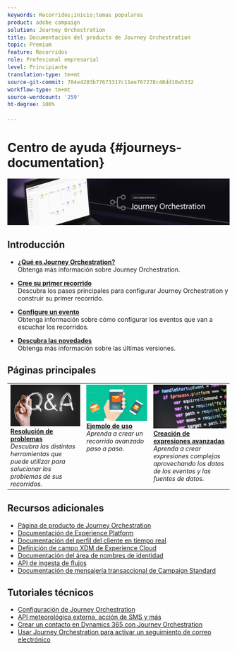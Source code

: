 ```yaml
---
keywords: Recorridos;inicio;temas populares
product: adobe campaign
solution: Journey Orchestration
title: Documentación del producto de Journey Orchestration
topic: Premium
feature: Recorridos
role: Profesional empresarial
level: Principiante
translation-type: tm+mt
source-git-commit: 784e4203b77673317c11ee767278c48dd10a5332
workflow-type: tm+mt
source-wordcount: '259'
ht-degree: 100%

---
```



# Centro de ayuda {#journeys-documentation}

![](using/assets/do-not-localize/bannerjourney.png)

## Introducción

* **[¿Qué es Journey Orchestration?](using/about/about-journey-orchestration.md)**<br/>
Obtenga más información sobre Journey Orchestration.

* **[Cree su primer recorrido](using/about/get-started.md)**<br/>
Descubra los pasos principales para configurar Journey Orchestration y construir su primer recorrido.

* **[Configure un evento](using/event/about-events.md#section_tbk_5qt_pgb)**<br/>
Obtenga información sobre cómo configurar los eventos que van a escuchar los recorridos.

* **[Descubra las novedades](using/release-notes/release-notes.md)**<br/>
Obtenga más información sobre las últimas versiones.

## Páginas principales

<table style="table-layout:fixed">
<tr>
    <td valign="top">
        <a href="using/about/troubleshooting.md">
       <img alt="Desarrolladores" src="using/assets/do-not-localize/FAQ.png" />
       </a>
    <div>
    <a href="using/about/troubleshooting.md"><strong>Resolución de problemas</strong></a>
    </div>
    <em>Descubra las distintas herramientas que puede utilizar para solucionar los problemas de sus recorridos.</em>
    <br>
  </td>
  <td valign="top">
    <a href="using/usecase/building-the-journey.md">
      <img alt="crear" src="using/assets/do-not-localize/design.png"/>
    </a>
    <div>
    <a href="using/usecase/building-the-journey.md"><strong>Ejemplo de uso</strong></a>
    </div>
    <em>Aprenda a crear un recorrido avanzado paso a paso.</em>
    <br>
  </td>
  <td valign="top">
    <a href="using/expression/expressionadvanced.md">
      <img alt="condiciones" src="using/assets/do-not-localize/dev.png"/>
    </a>
    <div>
    <a href="using/expression/expressionadvanced.md"><strong>Creación de expresiones avanzadas</strong></a>
    </div>
    <em>Aprenda a crear expresiones complejas aprovechando los datos de los eventos y las fuentes de datos. </em>
    <br>
  </td>
</tr>
</table>

## Recursos adicionales

* [Página de producto de Journey Orchestration](https://www.adobe.com/es/experience-platform/journey-orchestration.html)
* [Documentación de Experience Platform](https://www.adobe.com/es/experience-platform/documentation-and-developer-resources.html)
* [Documentación del perfil del cliente en tiempo real](https://docs.adobe.com/content/help/es-ES/experience-platform/profile/home.html)
* [Definición de campo XDM de Experience Cloud](https://docs.adobe.com/content/help/es-ES/experience-platform/xdm/home.html)
* [Documentación del área de nombres de identidad](https://docs.adobe.com/content/help/es-ES/experience-platform/identity/home.html)
* [API de ingesta de flujos](https://docs.adobe.com/content/help/es-ES/experience-platform/ingestion/streaming/overview.html)
* [Documentación de mensajería transaccional de Campaign Standard](https://docs.adobe.com/content/help/es-ES/campaign-standard/using/communication-channels/transactional-messaging/about-transactional-messaging.translate.html)

## Tutoriales técnicos

* [Configuración de Journey Orchestration](https://experienceleague.adobe.com/docs/platform-learn/comprehensive-technical-tutorial/module6/journey-orchestration-create-account.html?lang=es#module6-journey-orchestration)
* [API meteorológica externa, acción de SMS y más](https://experienceleague.adobe.com/docs/platform-learn/comprehensive-technical-tutorial/module12/journey-orchestration-external-weather-api-sms.html?lang=es#module12)
* [Crear un contacto en Dynamics 365 con Journey Orchestration](https://experienceleague.adobe.com/docs/platform-learn/comprehensive-technical-tutorial/module17/ex3.html?lang=es#module17)
* [Usar Journey Orchestration para activar un seguimiento de correo electrónico](https://experienceleague.adobe.com/docs/platform-learn/comprehensive-technical-tutorial/module20/ex4.html?lang=es#module20)
